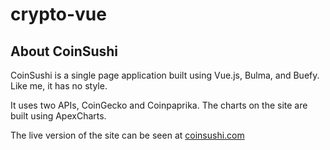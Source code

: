 # crypto-vue

## About CoinSushi
  CoinSushi is a single page application built using Vue.js, Bulma, and
  Buefy. Like me, it has no style.

  It uses two APIs, CoinGecko and Coinpaprika. The charts on
  the site are built using ApexCharts.
  
  The live version of the site can be seen at [coinsushi.com](http://www.coinsushi.com)
